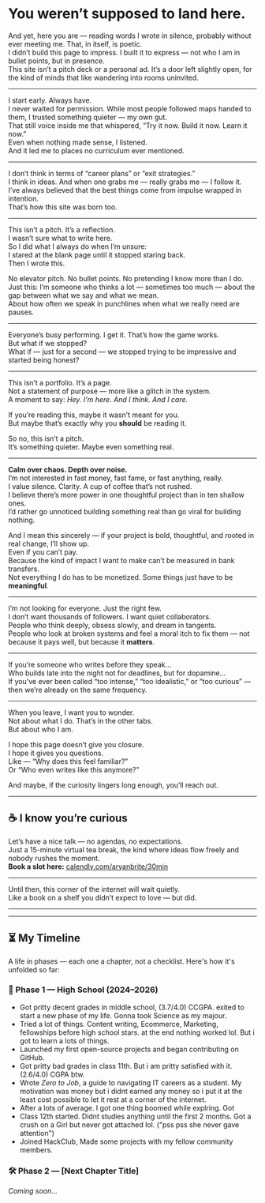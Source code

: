 # You weren’t supposed to land here.

And yet, here you are — reading words I wrote in silence, probably without ever meeting me. That, in itself, is poetic.  
I didn’t build this page to impress. I built it to express — not who I am in bullet points, but in presence.  
This site isn’t a pitch deck or a personal ad. It’s a door left slightly open, for the kind of minds that like wandering into rooms uninvited.

---

I start early. Always have.  
I never waited for permission. While most people followed maps handed to them, I trusted something quieter — my own gut.  
That still voice inside me that whispered, “Try it now. Build it now. Learn it now.”  
Even when nothing made sense, I listened.  
And it led me to places no curriculum ever mentioned.

---

I don’t think in terms of “career plans” or “exit strategies.”  
I think in ideas. And when one grabs me — really grabs me — I follow it.  
I’ve always believed that the best things come from impulse wrapped in intention.  
That’s how this site was born too.

---

This isn’t a pitch. It’s a reflection.  
I wasn’t sure what to write here.  
So I did what I always do when I’m unsure:  
I stared at the blank page until it stopped staring back.  
Then I wrote this.

No elevator pitch. No bullet points. No pretending I know more than I do.  
Just this: I’m someone who thinks a lot — sometimes too much — about the gap between what we say and what we mean.  
About how often we speak in punchlines when what we really need are pauses.

---

Everyone’s busy performing. I get it. That’s how the game works.  
But what if we stopped?  
What if — just for a second — we stopped trying to be impressive and started being honest?

---

This isn’t a portfolio. It’s a page.  
Not a statement of purpose — more like a glitch in the system.  
A moment to say: *Hey. I’m here. And I think. And I care.*

If you’re reading this, maybe it wasn’t meant for you.  
But maybe that’s exactly why you **should** be reading it.

So no, this isn’t a pitch.  
It’s something quieter. Maybe even something real.

---

**Calm over chaos. Depth over noise.**  
I’m not interested in fast money, fast fame, or fast anything, really.  
I value silence. Clarity. A cup of coffee that’s not rushed.  
I believe there’s more power in one thoughtful project than in ten shallow ones.  
I’d rather go unnoticed building something real than go viral for building nothing.

And I mean this sincerely — if your project is bold, thoughtful, and rooted in real change, I’ll show up.  
Even if you can’t pay.  
Because the kind of impact I want to make can’t be measured in bank transfers.  
Not everything I do has to be monetized. Some things just have to be **meaningful**.

---

I’m not looking for everyone. Just the right few.  
I don’t want thousands of followers. I want quiet collaborators.  
People who think deeply, obsess slowly, and dream in tangents.  
People who look at broken systems and feel a moral itch to fix them — not because it pays well, but because it **matters**.

---

If you’re someone who writes before they speak…  
Who builds late into the night not for deadlines, but for dopamine…  
If you’ve ever been called “too intense,” “too idealistic,” or “too curious” — then we’re already on the same frequency.

---

When you leave, I want you to wonder.  
Not about what I do. That’s in the other tabs.  
But about who I am.

I hope this page doesn’t give you closure.  
I hope it gives you questions.  
Like — “Why does this feel familiar?”  
Or “Who even writes like this anymore?”

And maybe, if the curiosity lingers long enough, you’ll reach out.

---

## ☕ I know you’re curious

Let’s have a nice talk — no agendas, no expectations.  
Just a 15-minute virtual tea break, the kind where ideas flow freely and nobody rushes the moment.  
**Book a slot here:** [calendly.com/aryanbrite/30min](https://calendly.com/aryanbrite/30min)

---

Until then, this corner of the internet will wait quietly.  
Like a book on a shelf you didn’t expect to love — but did.

---

---

## ⏳ My Timeline

A life in phases — each one a chapter, not a checklist. Here's how it's unfolded so far:

### 📘 Phase 1 — High School (2024–2026)
- Got pritty decent grades in middle school, (3.7/4.0) CCGPA. exited to start a new phase of my life. Gonna took Science as my majour.
- Tried a lot of things. Content writing, Ecommerce, Marketing, fellowships before high school stars. at the end nothing worked lol. But i got to learn a lots of things.
- Launched my first open-source projects and began contributing on GitHub.
- Got pritty bad grades in class 11th. But i am pritty satisfied with it. (2.6/4.0) CGPA btw.
- Wrote *Zero to Job*, a guide to navigating IT careers as a student. My motivation was money but i didnt earned any money so i put it at the least cost possible to let it rest at a corner of the internet.
- After a lots of average. I got one thing boomed while explring. Got 
- Class 12th started. Didnt studies anything until the first 2 months. Got a crush on a Girl but never got attached lol. ("pss pss she never gave attention")
- Joined HackClub, Made some projects with my fellow community members.
<!-- More phases can follow like this -->

### 🛠️ Phase 2 — [Next Chapter Title]
*Coming soon…*



